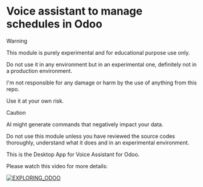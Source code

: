 # Voice assistant to manage schedules in Odoo
> [!WARNING]
> This module is purely experimental and for educational purpose use only.
>
> Do not use it in any environment but in an experimental one, definitely not in a production environment.
>
> I'm not responsible for any damage or harm by the use of anything from this repo.
>
> Use it at your own risk.

> [!CAUTION]
> AI might generate commands that negatively impact your data.
>
> Do not use this module unless you have reviewed the source codes thoroughly, understand what it does and in an experimental environment.

This is the Desktop App for Voice Assistant for Odoo.

Please watch this video for more details:

[![EXPLORING_ODOO](https://img.youtube.com/vi/PeVl-YiaHJA/0.jpg)](https://youtu.be/PeVl-YiaHJA)
